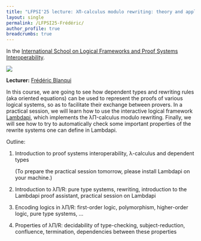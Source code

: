 ```yaml
---
title: "LFPSI'25 lecture: λΠ-calculus modulo rewriting: theory and applications to proof systems interoperability"
layout: single
permalink: /LFPSI25-Frédéric/
author_profile: true
breadcrumbs: true
---
```


In the [International School on Logical Frameworks and Proof Systems Interoperability](../LFPSI25).

<img src="https://blanqui.gitlabpages.inria.fr/img/photo.jpg">

**Lecturer:** [Frédéric Blanqui](https://blanqui.gitlabpages.inria.fr/)

In this course, we are going to see how dependent types and rewriting rules (aka oriented equations) can be used to represent the proofs of various logical systems, so as to facilitate their exchange between provers. In a practical session, we will learn how to use the interactive logical framework [Lambdapi](https://github.com/Deducteam/lambdapi), which implements the λΠ-calculus modulo rewriting. Finally, we will see how to try to automatically check some important properties of the rewrite systems one can define in Lambdapi.

Outline:

1. Introduction to proof systems interoperability, λ-calculus and
   dependent types

    (To prepare the practical session tomorrow, please install Lambdapi on your machine.)

2. Introduction to λΠ/R: pure type systems, rewriting, introduction to the Lambdapi proof assistant, practical session on Lambdapi

3. Encoding logics in λΠ/R: first-order logic, polymorphism, higher-order logic, pure type systems, …

4. Properties of λΠ/R: decidability of type-checking, subject-reduction, confluence, termination, dependencies between these properties
